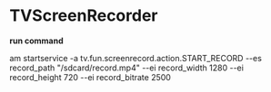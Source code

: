 # TVScreenRecorder
**run command** 

am startservice -a tv.fun.screenrecord.action.START_RECORD --es record_path "/sdcard/record.mp4" 
--ei record_width 1280 --ei record_height 720 --ei record_bitrate 2500
